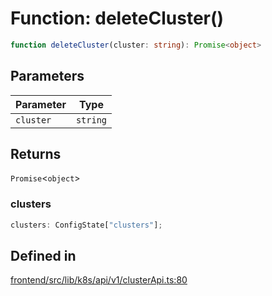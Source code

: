 # Function: deleteCluster()

```ts
function deleteCluster(cluster: string): Promise<object>
```

## Parameters

| Parameter | Type |
| ------ | ------ |
| `cluster` | `string` |

## Returns

`Promise`\<`object`\>

### clusters

```ts
clusters: ConfigState["clusters"];
```

## Defined in

[frontend/src/lib/k8s/api/v1/clusterApi.ts:80](https://github.com/headlamp-k8s/headlamp/blob/2481a1c9f2b4a69a9320466e7a455215b14b97b0/frontend/src/lib/k8s/api/v1/clusterApi.ts#L80)
